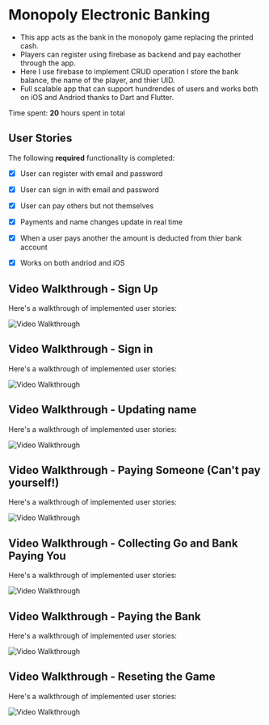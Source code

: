 # Monopoly Electronic Banking
- This app acts as the bank in the monopoly game replacing the printed cash.
- Players can register using firebase as backend and pay eachother through the app. 
- Here I use firebase to implement CRUD operation I store the bank balance, the name of the player, and thier UID. 
- Full scalable app that can support hundrendes of users and works both on iOS and Andriod thanks to Dart and Flutter. 

Time spent: **20** hours spent in total

## User Stories

The following **required** functionality is completed:

- [x] User can register with email and password
- [x] User can sign in with email and password 
- [x] User can pay others but not themselves  
- [x] Payments and name changes update in real time  
- [x] When a user pays another the amount is deducted from thier bank account
- [x] Works on both andriod and iOS  


## Video Walkthrough - Sign Up

Here's a walkthrough of implemented user stories:

<img src='http://g.recordit.co/TV4wdVlIft.gif' title='Video Walkthrough On Simulator' width='' alt='Video Walkthrough' />

## Video Walkthrough - Sign in

Here's a walkthrough of implemented user stories:

<img src='http://g.recordit.co/rVmjKcfT8s.gif' title='Video Walkthrough On Simulator' width='' alt='Video Walkthrough' />

## Video Walkthrough - Updating name 

Here's a walkthrough of implemented user stories:

<img src='http://g.recordit.co/bOaFHnxxo1.gif' title='Video Walkthrough On Simulator' width='' alt='Video Walkthrough' />

## Video Walkthrough - Paying Someone (Can't pay yourself!) 

Here's a walkthrough of implemented user stories:

<img src='http://g.recordit.co/EQJIlgkZjU.gif' title='Video Walkthrough On Simulator' width='' alt='Video Walkthrough' />

## Video Walkthrough - Collecting Go and Bank Paying You  

Here's a walkthrough of implemented user stories:

<img src='http://g.recordit.co/21LN2IwaBZ.gif' title='Video Walkthrough On Simulator' width='' alt='Video Walkthrough' />

## Video Walkthrough - Paying the Bank  

Here's a walkthrough of implemented user stories:

<img src='http://g.recordit.co/KW2W5Ka45b.gif' title='Video Walkthrough On Simulator' width='' alt='Video Walkthrough' />

## Video Walkthrough - Reseting the Game   

Here's a walkthrough of implemented user stories:

<img src='http://g.recordit.co/G1UuoDrOrS.gif' title='Video Walkthrough On Simulator' width='' alt='Video Walkthrough' />

